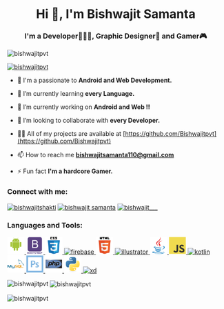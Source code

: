 <h1 align="center">Hi 👋, I'm Bishwajit Samanta</h1>
<h3 align="center">I'm a Developer👨🏼‍💻, Graphic Designer🎨 and Gamer🎮</h3>

<p align="left"> <img src="https://komarev.com/ghpvc/?username=bishwajitpvt&label=Profile%20views&color=0e75b6&style=flat" alt="bishwajitpvt" /> </p>

<p align="left"> <a href="https://github.com/ryo-ma/github-profile-trophy"><img src="https://github-profile-trophy.vercel.app/?username=bishwajitpvt" alt="bishwajitpvt" /></a> </p>

- 🔭 I'm a passionate to **Android and Web Development.**

- 🌱 I’m currently learning **every Language.**

- 🤝 I’m currently working on **Android and Web !!**

- 👯 I’m looking to collaborate with **every Developer.**

- 👨‍💻 All of my projects are available at [https://github.com/Bishwajitpvt](https://github.com/Bishwajitpvt)

- 📫 How to reach me **bishwajitsamanta110@gmail.com**

- ⚡ Fun fact **I'm a hardcore Gamer.**

<h3 align="left">Connect with me:</h3>
<p align="left">
<a href="https://twitter.com/bishwajitshakti" target="blank"><img align="center" src="https://raw.githubusercontent.com/rahuldkjain/github-profile-readme-generator/master/src/images/icons/Social/twitter.svg" alt="bishwajitshakti" height="30" width="40" /></a>
<a href="https://linkedin.com/in/bishwajit samanta" target="blank"><img align="center" src="https://raw.githubusercontent.com/rahuldkjain/github-profile-readme-generator/master/src/images/icons/Social/linked-in-alt.svg" alt="bishwajit samanta" height="30" width="40" /></a>
<a href="https://instagram.com/bishwajit___" target="blank"><img align="center" src="https://raw.githubusercontent.com/rahuldkjain/github-profile-readme-generator/master/src/images/icons/Social/instagram.svg" alt="bishwajit___" height="30" width="40" /></a>
</p>

<h3 align="left">Languages and Tools:</h3>
<p align="left"> <a href="https://developer.android.com" target="_blank"> <img src="https://raw.githubusercontent.com/devicons/devicon/master/icons/android/android-original-wordmark.svg" alt="android" width="40" height="40"/> </a> <a href="https://getbootstrap.com" target="_blank"> <img src="https://raw.githubusercontent.com/devicons/devicon/master/icons/bootstrap/bootstrap-plain-wordmark.svg" alt="bootstrap" width="40" height="40"/> </a> <a href="https://www.w3schools.com/css/" target="_blank"> <img src="https://raw.githubusercontent.com/devicons/devicon/master/icons/css3/css3-original-wordmark.svg" alt="css3" width="40" height="40"/> </a> <a href="https://firebase.google.com/" target="_blank"> <img src="https://www.vectorlogo.zone/logos/firebase/firebase-icon.svg" alt="firebase" width="40" height="40"/> </a> <a href="https://www.w3.org/html/" target="_blank"> <img src="https://raw.githubusercontent.com/devicons/devicon/master/icons/html5/html5-original-wordmark.svg" alt="html5" width="40" height="40"/> </a> <a href="https://www.adobe.com/in/products/illustrator.html" target="_blank"> <img src="https://www.vectorlogo.zone/logos/adobe_illustrator/adobe_illustrator-icon.svg" alt="illustrator" width="40" height="40"/> </a> <a href="https://www.java.com" target="_blank"> <img src="https://raw.githubusercontent.com/devicons/devicon/master/icons/java/java-original.svg" alt="java" width="40" height="40"/> </a> <a href="https://developer.mozilla.org/en-US/docs/Web/JavaScript" target="_blank"> <img src="https://raw.githubusercontent.com/devicons/devicon/master/icons/javascript/javascript-original.svg" alt="javascript" width="40" height="40"/> </a> <a href="https://kotlinlang.org" target="_blank"> <img src="https://www.vectorlogo.zone/logos/kotlinlang/kotlinlang-icon.svg" alt="kotlin" width="40" height="40"/> </a> <a href="https://www.mysql.com/" target="_blank"> <img src="https://raw.githubusercontent.com/devicons/devicon/master/icons/mysql/mysql-original-wordmark.svg" alt="mysql" width="40" height="40"/> </a> <a href="https://www.photoshop.com/en" target="_blank"> <img src="https://raw.githubusercontent.com/devicons/devicon/master/icons/photoshop/photoshop-line.svg" alt="photoshop" width="40" height="40"/> </a> <a href="https://www.php.net" target="_blank"> <img src="https://raw.githubusercontent.com/devicons/devicon/master/icons/php/php-original.svg" alt="php" width="40" height="40"/> </a> <a href="https://www.python.org" target="_blank"> <img src="https://raw.githubusercontent.com/devicons/devicon/master/icons/python/python-original.svg" alt="python" width="40" height="40"/> </a> <a href="https://www.adobe.com/products/xd.html" target="_blank"> <img src="https://cdn.worldvectorlogo.com/logos/adobe-xd.svg" alt="xd" width="40" height="40"/> </a> </p>

<p><img align="left" src="https://github-readme-stats.vercel.app/api/top-langs?username=bishwajitpvt&show_icons=true&locale=en&layout=compact" alt="bishwajitpvt" /></p>

<p>&nbsp;<img align="center" src="https://github-readme-stats.vercel.app/api?username=bishwajitpvt&show_icons=true&locale=en" alt="bishwajitpvt" /></p>

<p><img align="center" src="https://github-readme-streak-stats.herokuapp.com/?user=bishwajitpvt&" alt="bishwajitpvt" /></p>


